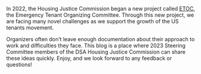 In 2022, the Housing Justice Commission began a new project called [ETOC](obsidian://open?vault=intenantstruggle&file=What%20is%20ETOC%3F), the Emergency Tenant Organizing Committee. Through this new project, we are facing many novel challenges as we support the growth of the US tenants movement.

Organizers often don’t leave enough documentation about their approach to work and difficulties they face. This blog is a place where 2023 Steering Committee members of the DSA Housing Justice Commission can share these ideas quickly. Enjoy, and we look forward to any feedback or questions!
